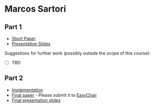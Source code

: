 # Marcos Sartori

## Part 1

- [Short Paper](sartori-proposal.pdf)
- [Presentation Slides](sartori-proposal-slides.pdf)

Suggestions for further work (possibly outside the scope of this course):

- [ ] TBD


## Part 2

- [Implementation](<link to github>)
- [Final paper](sartori-paper.pdf) - Please submit it to [EasyChair](https://easychair.org/conferences/?conf=ap2019)
- [Final presentation slides](sartori-final-presentation-slides.pdf)